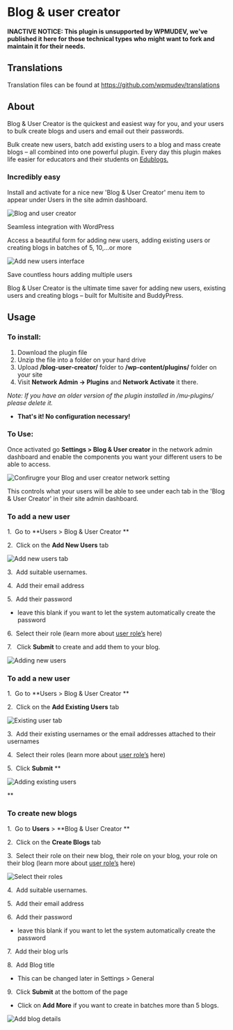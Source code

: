 # Blog & user creator


**INACTIVE NOTICE: This plugin is unsupported by WPMUDEV, we've published it here for those technical types who might want to fork and maintain it for their needs.**

## Translations

Translation files can be found at https://github.com/wpmudev/translations

## About

Blog & User Creator is the quickest and easiest way for you, and your users to bulk create blogs and users and email out their passwords.

Bulk create new users, batch add existing users to a blog and mass create blogs – all combined into one powerful plugin. Every day this plugin makes life easier for educators and their students on [Edublogs.](http://edublogs.org/)  

### Incredibly easy

Install and activate for a nice new 'Blog & User Creator' menu item to appear under Users in the site admin dashboard. 

![Blog and user creator](http://premium.wpmudev.org/wp-content/uploads/2011/09/bua61.jpg)

 Seamless integration with WordPress

 Access a beautiful form for adding new users, adding existing users or creating blogs in batches of 5, 10,...or more 

![Add new users interface](http://premium.wpmudev.org/wp-content/uploads/2011/09/bau62.jpg)

 Save countless hours adding multiple users

 Blog & User Creator is the ultimate time saver for adding new users, existing users and creating blogs – built for Multisite and BuddyPress.

## Usage

### To install:

1.  Download the plugin file
2.  Unzip the file into a folder on your hard drive
3.  Upload **/blog-user-creator/** folder to **/wp-content/plugins/** folder on your site
4.  Visit **Network Admin -> Plugins** and **Network Activate** it there.

_Note: If you have an older version of the plugin installed in /mu-plugins/ please delete it._

*   **That's it! No configuration necessary!**

### To Use:

Once activated go **Settings > Blog & User creator** in the network admin dashboard and enable the components you want your different users to be able to access. 

![Confirugre your Blog and user creator network setting](https://premium.wpmudev.org/wp-content/uploads/2011/09/bau63.jpg)

 This controls what your users will be able to see under each tab in the 'Blog & User Creator' in their site admin dashboard.

### To add a new user

1\.  Go to **Users > Blog & User Creator ** 

2\.  Click on the **Add New Users** tab 

![Add new users tab](https://premium.wpmudev.org/wp-content/uploads/2011/09/users69.jpg)

 3\.  Add suitable usernames. 
 
 4\.  Add their email address 
 
 5\.  Add their password

*   leave this blank if you want to let the system automatically create the password

6\.  Select their role (learn more about [user role’s](https://premium.wpmudev.org/wpmu-manual/introduction-to-super-admin-user/) here) 

7\.   Click **Submit** to create and add them to your blog. 

![Adding new users](https://premium.wpmudev.org/wp-content/uploads/2011/09/users68.jpg)

### To add a new user

1\.  Go to **Users > Blog & User Creator ** 

2\.  Click on the **Add Existing Users** tab 

![Existing user tab](https://premium.wpmudev.org/wp-content/uploads/2011/09/users70.jpg)

3\.  Add their existing usernames or the email addresses attached to their usernames 

4\.  Select their roles (learn more about [user role’s](../wpmu-manual/introduction-to-super-admin-user/) here) 

5\.  Click **Submit** **

![Adding existing users](https://premium.wpmudev.org/wp-content/uploads/2011/09/users68.jpg)

** 

### To create new blogs

1.  Go to **Users** > **Blog & User Creator ** 

2\.  Click on the **Create Blogs** tab 

3\.  Select their role on their new blog, their role on your blog, your role on their blog (learn more about [user role’s](../wpmu-manual/introduction-to-super-admin-user/) here) 

![Select their roles](https://premium.wpmudev.org/wp-content/uploads/2011/09/bau64.jpg)

 4\.  Add suitable usernames. 
 
 5\.  Add their email address 
 
 6\.  Add their password

*   leave this blank if you want to let the system automatically create the password

7\.  Add their blog urls 

8\.  Add Blog title

*   This can be changed later in Settings > General

9.  Click **Submit** at the bottom of the page

*   Click on **Add More** if you want to create in batches more than 5 blogs.

![Add blog details](https://premium.wpmudev.org/wp-content/uploads/2011/09/blogs63.jpg)


